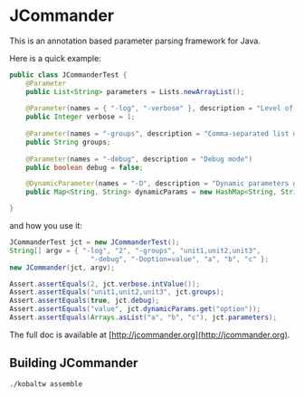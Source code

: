 JCommander
==========

This is an annotation based parameter parsing framework for Java.

Here is a quick example:

```java
public class JCommanderTest {
    @Parameter
    public List<String> parameters = Lists.newArrayList();
 
    @Parameter(names = { "-log", "-verbose" }, description = "Level of verbosity")
    public Integer verbose = 1;
 
    @Parameter(names = "-groups", description = "Comma-separated list of group names to be run")
    public String groups;
 
    @Parameter(names = "-debug", description = "Debug mode")
    public boolean debug = false;

    @DynamicParameter(names = "-D", description = "Dynamic parameters go here")
    public Map<String, String> dynamicParams = new HashMap<String, String>();

}
```

and how you use it:

```java
JCommanderTest jct = new JCommanderTest();
String[] argv = { "-log", "2", "-groups", "unit1,unit2,unit3",
                    "-debug", "-Doption=value", "a", "b", "c" };
new JCommander(jct, argv);

Assert.assertEquals(2, jct.verbose.intValue());
Assert.assertEquals("unit1,unit2,unit3", jct.groups);
Assert.assertEquals(true, jct.debug);
Assert.assertEquals("value", jct.dynamicParams.get("option"));
Assert.assertEquals(Arrays.asList("a", "b", "c"), jct.parameters);
```

The full doc is available at [http://jcommander.org](http://jcommander.org).

## Building JCommander

```
./kobaltw assemble
```


